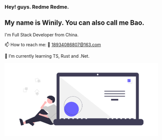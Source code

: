 ### Hey! guys. Redme Redme.

## My name is Winily. You can also call me Bao.

I'm Full Stack Developer from China.

📫 How to reach me: 📧 18934086807@163.com

🌱 I’m currently learning TS, Rust and .Net.

<img src="./code.png" style="width: 500px;" />

<!--
**winily/winily** is a ✨ _special_ ✨ repository because its `README.md` (this file) appears on your GitHub profile.

Here are some ideas to get you started:

- 🔭 I’m currently working on ...
- 🌱 I’m currently learning ...
- 👯 I’m looking to collaborate on ...
- 🤔 I’m looking for help with ...
- 💬 Ask me about ...
- 📫 How to reach me: ...
- 😄 Pronouns: ...
- ⚡ Fun fact: ...
-->
